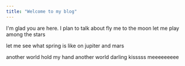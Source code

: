 ```yaml
---
title: "Welcome to my blog"
---
```


I'm glad you are here. I plan to talk about fly me to the moon
let me play among the stars

let me see what spring is like on jupiter and mars

another world hold my hand    another world darling kisssss meeeeeeeee
